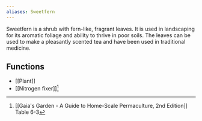 ```yaml
---
aliases: Sweetfern
---
```

Sweetfern is a shrub with fern-like, fragrant leaves. It is used in landscaping for its aromatic foliage and ability to thrive in poor soils. The leaves can be used to make a pleasantly scented tea and have been used in traditional medicine.
## Functions
- [[Plant]]
- [[Nitrogen fixer]][^1]

[^1]: [[Gaia's Garden - A Guide to Home-Scale Permaculture, 2nd Edition]] Table 6-3